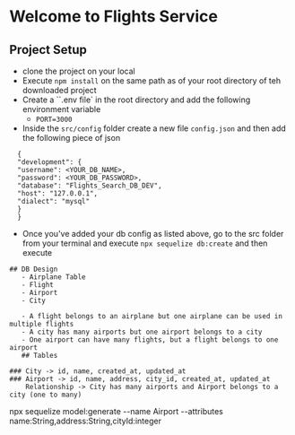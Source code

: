 # Welcome to Flights Service

## Project Setup

- clone the project on your local
- Execute `npm install` on the same path as of your root directory of teh downloaded project
- Create a ``.env file` in the root directory and add the following environment variable
  - `PORT=3000`
- Inside the `src/config` folder create a new file `config.json` and then add the following piece of json

```
  {
  "development": {
  "username": <YOUR_DB_NAME>,
  "password": <YOUR_DB_PASSWORD>,
  "database": "Flights_Search_DB_DEV",
  "host": "127.0.0.1",
  "dialect": "mysql"
  }
  }
```

- Once you've added your db config as listed above, go to the src folder from your terminal and execute `npx sequelize db:create` and then execute

```
## DB Design
   - Airplane Table
   - Flight
   - Airport
   - City

   - A flight belongs to an airplane but one airplane can be used in multiple flights
   - A city has many airports but one airport belongs to a city
   - One airport can have many flights, but a flight belongs to one airport
   ## Tables

### City -> id, name, created_at, updated_at
### Airport -> id, name, address, city_id, created_at, updated_at
    Relationship -> City has many airports and Airport belongs to a city (one to many)
```

npx sequelize model:generate --name Airport --attributes name:String,address:String,cityId:integer

```



```
